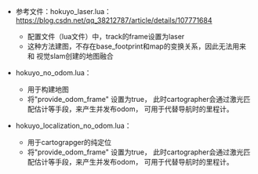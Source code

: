 * 参考文件：hokuyo_laser.lua：https://blog.csdn.net/qq_38212787/article/details/107771684
  * 配置文件（lua文件）中，track的frame设置为laser
  * 这种方法建图，不存在base_footprint和map的变换关系，因此无法用来和 视觉slam创建的地图融合
  
* hokuyo_no_odom.lua：
  * 用于构建地图
  * 将"provide_odom_frame" 设置为true， 此时cartographer会通过激光匹配估计等手段，来产生并发布odom， 可用于代替导航时的里程计。

* hokuyo_localization_no_odom.lua：
  * 用于cartograpger的纯定位
  * 将"provide_odom_frame" 设置为true， 此时cartographer会通过激光匹配估计等手段，来产生并发布odom， 可用于代替导航时的里程计。